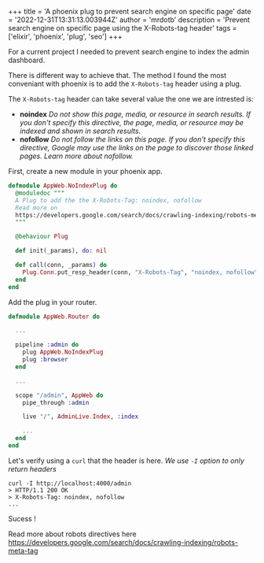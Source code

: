 +++
title = 'A phoenix plug to prevent search engine on specific page'
date = '2022-12-31T13:31:13.003944Z'
author = 'mrdotb'
description = 'Prevent search engine on specific page using the X-Robots-tag header'
tags = ['elixir', 'phoenix', 'plug', 'seo']
+++

For a current project I needed to prevent search engine to index the admin dashboard.

There is different way to achieve that. The method I found the most conveniant with phoenix is to add the `X-Robots-tag` header using a plug.

The `X-Robots-tag` header can take several value the one we are intrested is:
- **noindex** *Do not show this page, media, or resource in search results. If you don't specify this directive, the page, media, or resource may be indexed and shown in search results.*
- **nofollow** *Do not follow the links on this page. If you don't specify this directive, Google may use the links on the page to discover those linked pages. Learn more about nofollow.*

First, create a new module in your phoenix app.
```elixir
defmodule AppWeb.NoIndexPlug do
  @moduledoc """
  A Plug to add the the X-Robots-Tag: noindex, nofollow
  Read more on
  https://developers.google.com/search/docs/crawling-indexing/robots-meta-tag
  """

  @behaviour Plug

  def init(_params), do: nil

  def call(conn, _params) do
    Plug.Conn.put_resp_header(conn, "X-Robots-Tag", "noindex, nofollow")
  end
end
```

Add the plug in your router.
```elixir
defmodule AppWeb.Router do

  ...

  pipeline :admin do
    plug AppWeb.NoIndexPlug
    plug :browser
  end

  ...

  scope "/admin", AppWeb do
    pipe_through :admin

    live "/", AdminLive.Index, :index

    ...
  end
end
```

Let's verify using a `curl` that the header is here. *We use `-I` option to only return headers*
```shell
curl -I http://localhost:4000/admin
> HTTP/1.1 200 OK
> X-Robots-Tag: noindex, nofollow
...
```

Sucess !

Read more about robots directives here https://developers.google.com/search/docs/crawling-indexing/robots-meta-tag
